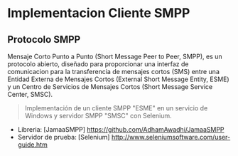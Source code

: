 # Implementacion Cliente SMPP
## Protocolo SMPP
Mensaje Corto Punto a Punto (Short Message Peer to Peer, SMPP), es un protocolo abierto, diseñado para proporcionar una interfaz de comunicacion para la transferencia de mensajes cortos (SMS) entre una Entidad Externa de Mensajes Cortos (External Short Message Entity, ESME) y un Centro de Servicios de Mensajes Cortos (Short Message Service Center, SMSC).

> Implementación de un cliente SMPP "ESME" en un servicio de Windows y servidor SMPP "SMSC" con Selenium.
* Libreria: 
[JamaaSMPP] https://github.com/AdhamAwadhi/JamaaSMPP
* Servidor de prueba: 
[Selenium] http://www.seleniumsoftware.com/user-guide.htm
